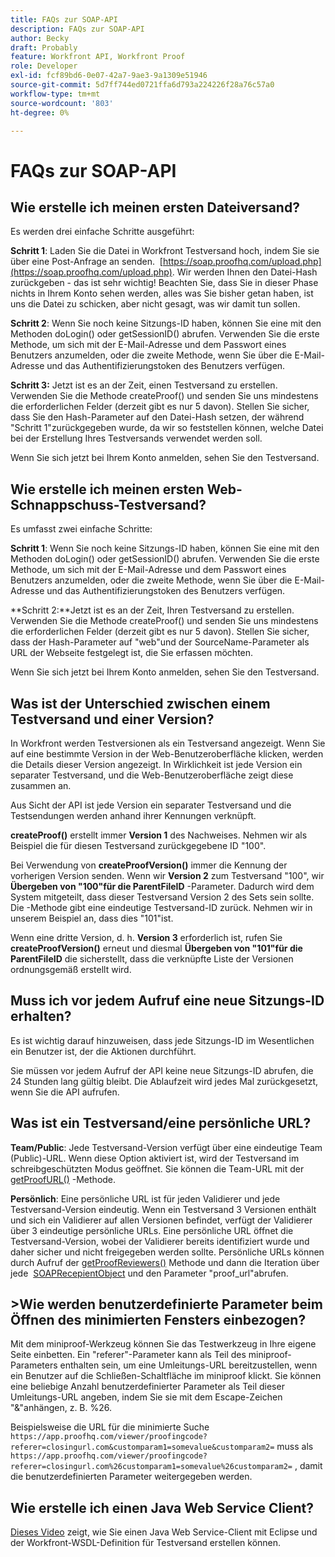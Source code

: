 ```yaml
---
title: FAQs zur SOAP-API
description: FAQs zur SOAP-API
author: Becky
draft: Probably
feature: Workfront API, Workfront Proof
role: Developer
exl-id: fcf89bd6-0e07-42a7-9ae3-9a1309e51946
source-git-commit: 5d7ff744ed0721ffa6d793a224226f28a76c57a0
workflow-type: tm+mt
source-wordcount: '803'
ht-degree: 0%

---
```


# FAQs zur SOAP-API

## Wie erstelle ich meinen ersten Dateiversand?

Es werden drei einfache Schritte ausgeführt:

**Schritt 1**: Laden Sie die Datei in Workfront Testversand hoch, indem Sie sie über eine Post-Anfrage an senden.  [https://soap.proofhq.com/upload.php](https://soap.proofhq.com/upload.php). Wir werden Ihnen den Datei-Hash zurückgeben - das ist sehr wichtig! Beachten Sie, dass Sie in dieser Phase nichts in Ihrem Konto sehen werden, alles was Sie bisher getan haben, ist uns die Datei zu schicken, aber nicht gesagt, was wir damit tun sollen.

**Schritt 2**: Wenn Sie noch keine Sitzungs-ID haben, können Sie eine mit den Methoden doLogin() oder getSessionID() abrufen. Verwenden Sie die erste Methode, um sich mit der E-Mail-Adresse und dem Passwort eines Benutzers anzumelden, oder die zweite Methode, wenn Sie über die E-Mail-Adresse und das Authentifizierungstoken des Benutzers verfügen.

**Schritt 3:** Jetzt ist es an der Zeit, einen Testversand zu erstellen. Verwenden Sie die Methode createProof() und senden Sie uns mindestens die erforderlichen Felder (derzeit gibt es nur 5 davon). Stellen Sie sicher, dass Sie den Hash-Parameter auf den Datei-Hash setzen, der während &quot;Schritt 1&quot;zurückgegeben wurde, da wir so feststellen können, welche Datei bei der Erstellung Ihres Testversands verwendet werden soll.

Wenn Sie sich jetzt bei Ihrem Konto anmelden, sehen Sie den Testversand.

## Wie erstelle ich meinen ersten Web-Schnappschuss-Testversand?

Es umfasst zwei einfache Schritte:

**Schritt 1**: Wenn Sie noch keine Sitzungs-ID haben, können Sie eine mit den Methoden doLogin() oder getSessionID() abrufen. Verwenden Sie die erste Methode, um sich mit der E-Mail-Adresse und dem Passwort eines Benutzers anzumelden, oder die zweite Methode, wenn Sie über die E-Mail-Adresse und das Authentifizierungstoken des Benutzers verfügen.

**Schritt 2:**Jetzt ist es an der Zeit, Ihren Testversand zu erstellen. Verwenden Sie die Methode createProof() und senden Sie uns mindestens die erforderlichen Felder (derzeit gibt es nur 5 davon). Stellen Sie sicher, dass der Hash-Parameter auf &quot;web&quot;und der SourceName-Parameter als URL der Webseite festgelegt ist, die Sie erfassen möchten.

Wenn Sie sich jetzt bei Ihrem Konto anmelden, sehen Sie den Testversand.

## Was ist der Unterschied zwischen einem Testversand und einer Version?

In Workfront werden Testversionen als ein Testversand angezeigt. Wenn Sie auf eine bestimmte Version in der Web-Benutzeroberfläche klicken, werden die Details dieser Version angezeigt. In Wirklichkeit ist jede Version ein separater Testversand, und die Web-Benutzeroberfläche zeigt diese zusammen an.

Aus Sicht der API ist jede Version ein separater Testversand und die Testsendungen werden anhand ihrer Kennungen verknüpft.

**createProof()** erstellt immer **Version 1** des Nachweises. Nehmen wir als Beispiel die für diesen Testversand zurückgegebene ID &quot;100&quot;.

Bei Verwendung von **createProofVersion()** immer die Kennung der vorherigen Version senden. Wenn wir **Version 2** zum Testversand &quot;100&quot;, wir **Übergeben von &quot;100&quot;für die ParentFileID** -Parameter. Dadurch wird dem System mitgeteilt, dass dieser Testversand Version 2 des Sets sein sollte. Die -Methode gibt eine eindeutige Testversand-ID zurück. Nehmen wir in unserem Beispiel an, dass dies &quot;101&quot;ist.

Wenn eine dritte Version, d. h. **Version 3** erforderlich ist, rufen Sie **createProofVersion()** erneut und diesmal **Übergeben von &quot;101&quot;für die ParentFileID** die sicherstellt, dass die verknüpfte Liste der Versionen ordnungsgemäß erstellt wird.

## Muss ich vor jedem Aufruf eine neue Sitzungs-ID erhalten?

Es ist wichtig darauf hinzuweisen, dass jede Sitzungs-ID im Wesentlichen ein Benutzer ist, der die Aktionen durchführt. 

Sie müssen vor jedem Aufruf der API keine neue Sitzungs-ID abrufen, die 24 Stunden lang gültig bleibt. Die Ablaufzeit wird jedes Mal zurückgesetzt, wenn Sie die API aufrufen.

## Was ist ein Testversand/eine persönliche URL?

**Team/Public**: Jede Testversand-Version verfügt über eine eindeutige Team (Public)-URL. Wenn diese Option aktiviert ist, wird der Testversand im schreibgeschützten Modus geöffnet. Sie können die Team-URL mit der [getProofURL()](https://api.proofhq.com/home/proofs/getproofurl.html) -Methode.

**Persönlich**: Eine persönliche URL ist für jeden Validierer und jede Testversand-Version eindeutig. Wenn ein Testversand 3 Versionen enthält und sich ein Validierer auf allen Versionen befindet, verfügt der Validierer über 3 eindeutige persönliche URLs. Eine persönliche URL öffnet die Testversand-Version, wobei der Validierer bereits identifiziert wurde und daher sicher und nicht freigegeben werden sollte. Persönliche URLs können durch Aufruf der [getProofReviewers()](https://api.proofhq.com/home/proofs/getproofreviewers.html) Methode und dann die Iteration über jede  [SOAPRecepientObject](https://api.proofhq.com/home/objects/soaprecipientobject.html) und den Parameter &quot;proof_url&quot;abrufen.

## >Wie werden benutzerdefinierte Parameter beim Öffnen des minimierten Fensters einbezogen?

Mit dem miniproof-Werkzeug können Sie das Testwerkzeug in Ihre eigene Seite einbetten. Ein &quot;referer&quot;-Parameter kann als Teil des miniproof-Parameters enthalten sein, um eine Umleitungs-URL bereitzustellen, wenn ein Benutzer auf die Schließen-Schaltfläche im miniproof klickt. Sie können eine beliebige Anzahl benutzerdefinierter Parameter als Teil dieser Umleitungs-URL angeben, indem Sie sie mit dem Escape-Zeichen &quot;&amp;&quot;anhängen, z. B. %26.

Beispielsweise die URL für die minimierte Suche
`https://app.proofhq.com/viewer/proofingcode?referer=closingurl.com&customparam1=somevalue&customparam2=` muss als 
`https://app.proofhq.com/viewer/proofingcode?referer=closingurl.com%26customparam1=somevalue%26customparam2=` , damit die benutzerdefinierten Parameter weitergegeben werden.

## Wie erstelle ich einen Java Web Service Client?

[Dieses Video](https://screencast.com/t/xsSNrqs5b) zeigt, wie Sie einen Java Web Service-Client mit Eclipse und der Workfront-WSDL-Definition für Testversand erstellen können.

